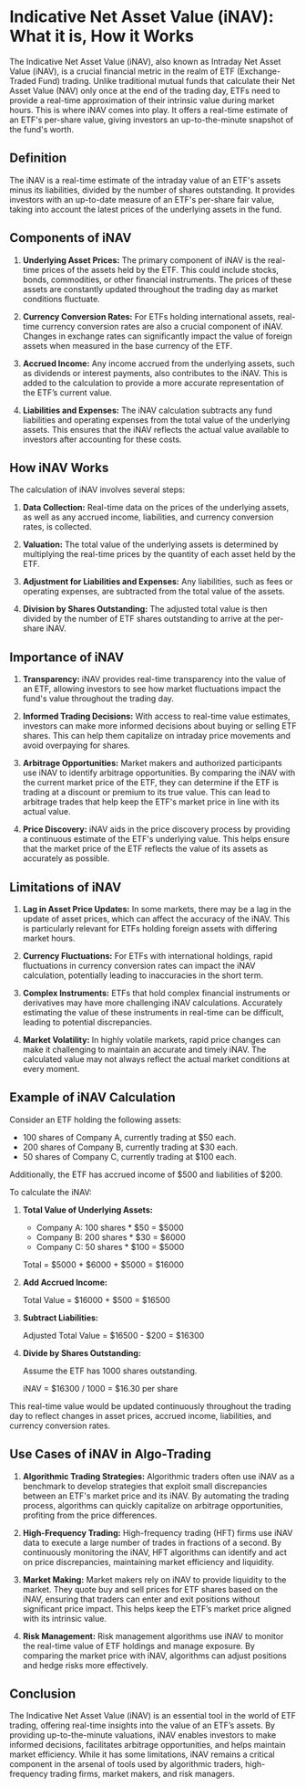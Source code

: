 # Indicative Net Asset Value (iNAV): What it is, How it Works

The Indicative Net Asset Value (iNAV), also known as Intraday Net Asset Value (iNAV), is a crucial financial metric in the realm of ETF (Exchange-Traded Fund) trading. Unlike traditional mutual funds that calculate their Net Asset Value (NAV) only once at the end of the trading day, ETFs need to provide a real-time approximation of their intrinsic value during market hours. This is where iNAV comes into play. It offers a real-time estimate of an ETF's per-share value, giving investors an up-to-the-minute snapshot of the fund's worth. 

## Definition

The iNAV is a real-time estimate of the intraday value of an ETF's assets minus its liabilities, divided by the number of shares outstanding. It provides investors with an up-to-date measure of an ETF's per-share fair value, taking into account the latest prices of the underlying assets in the fund.

## Components of iNAV

1. **Underlying Asset Prices:** The primary component of iNAV is the real-time prices of the assets held by the ETF. This could include stocks, bonds, commodities, or other financial instruments. The prices of these assets are constantly updated throughout the trading day as market conditions fluctuate.

2. **Currency Conversion Rates:** For ETFs holding international assets, real-time currency conversion rates are also a crucial component of iNAV. Changes in exchange rates can significantly impact the value of foreign assets when measured in the base currency of the ETF.

3. **Accrued Income:** Any income accrued from the underlying assets, such as dividends or interest payments, also contributes to the iNAV. This is added to the calculation to provide a more accurate representation of the ETF’s current value.

4. **Liabilities and Expenses:** The iNAV calculation subtracts any fund liabilities and operating expenses from the total value of the underlying assets. This ensures that the iNAV reflects the actual value available to investors after accounting for these costs.

## How iNAV Works

The calculation of iNAV involves several steps:

1. **Data Collection:** Real-time data on the prices of the underlying assets, as well as any accrued income, liabilities, and currency conversion rates, is collected.

2. **Valuation:** The total value of the underlying assets is determined by multiplying the real-time prices by the quantity of each asset held by the ETF.

3. **Adjustment for Liabilities and Expenses:** Any liabilities, such as fees or operating expenses, are subtracted from the total value of the assets.

4. **Division by Shares Outstanding:** The adjusted total value is then divided by the number of ETF shares outstanding to arrive at the per-share iNAV.

## Importance of iNAV

1. **Transparency:** iNAV provides real-time transparency into the value of an ETF, allowing investors to see how market fluctuations impact the fund's value throughout the trading day.

2. **Informed Trading Decisions:** With access to real-time value estimates, investors can make more informed decisions about buying or selling ETF shares. This can help them capitalize on intraday price movements and avoid overpaying for shares.

3. **Arbitrage Opportunities:** Market makers and authorized participants use iNAV to identify arbitrage opportunities. By comparing the iNAV with the current market price of the ETF, they can determine if the ETF is trading at a discount or premium to its true value. This can lead to arbitrage trades that help keep the ETF's market price in line with its actual value.

4. **Price Discovery:** iNAV aids in the price discovery process by providing a continuous estimate of the ETF's underlying value. This helps ensure that the market price of the ETF reflects the value of its assets as accurately as possible.

## Limitations of iNAV

1. **Lag in Asset Price Updates:** In some markets, there may be a lag in the update of asset prices, which can affect the accuracy of the iNAV. This is particularly relevant for ETFs holding foreign assets with differing market hours.

2. **Currency Fluctuations:** For ETFs with international holdings, rapid fluctuations in currency conversion rates can impact the iNAV calculation, potentially leading to inaccuracies in the short term.

3. **Complex Instruments:** ETFs that hold complex financial instruments or derivatives may have more challenging iNAV calculations. Accurately estimating the value of these instruments in real-time can be difficult, leading to potential discrepancies.

4. **Market Volatility:** In highly volatile markets, rapid price changes can make it challenging to maintain an accurate and timely iNAV. The calculated value may not always reflect the actual market conditions at every moment.

## Example of iNAV Calculation

Consider an ETF holding the following assets:

- 100 shares of Company A, currently trading at $50 each.
- 200 shares of Company B, currently trading at $30 each.
- 50 shares of Company C, currently trading at $100 each.

Additionally, the ETF has accrued income of $500 and liabilities of $200.

To calculate the iNAV:

1. **Total Value of Underlying Assets:**
   
   - Company A: 100 shares * $50 = $5000
   - Company B: 200 shares * $30 = $6000
   - Company C: 50 shares * $100 = $5000

   Total = $5000 + $6000 + $5000 = $16000

2. **Add Accrued Income:** 
   
   Total Value = $16000 + $500 = $16500

3. **Subtract Liabilities:**
   
   Adjusted Total Value = $16500 - $200 = $16300

4. **Divide by Shares Outstanding:**
   
   Assume the ETF has 1000 shares outstanding.

   iNAV = $16300 / 1000 = $16.30 per share

This real-time value would be updated continuously throughout the trading day to reflect changes in asset prices, accrued income, liabilities, and currency conversion rates.

## Use Cases of iNAV in Algo-Trading

1. **Algorithmic Trading Strategies:** Algorithmic traders often use iNAV as a benchmark to develop strategies that exploit small discrepancies between an ETF's market price and its iNAV. By automating the trading process, algorithms can quickly capitalize on arbitrage opportunities, profiting from the price differences.

2. **High-Frequency Trading:** High-frequency trading (HFT) firms use iNAV data to execute a large number of trades in fractions of a second. By continuously monitoring the iNAV, HFT algorithms can identify and act on price discrepancies, maintaining market efficiency and liquidity.

3. **Market Making:** Market makers rely on iNAV to provide liquidity to the market. They quote buy and sell prices for ETF shares based on the iNAV, ensuring that traders can enter and exit positions without significant price impact. This helps keep the ETF’s market price aligned with its intrinsic value.

4. **Risk Management:** Risk management algorithms use iNAV to monitor the real-time value of ETF holdings and manage exposure. By comparing the market price with iNAV, algorithms can adjust positions and hedge risks more effectively.

## Conclusion

The Indicative Net Asset Value (iNAV) is an essential tool in the world of ETF trading, offering real-time insights into the value of an ETF’s assets. By providing up-to-the-minute valuations, iNAV enables investors to make informed decisions, facilitates arbitrage opportunities, and helps maintain market efficiency. While it has some limitations, iNAV remains a critical component in the arsenal of tools used by algorithmic traders, high-frequency trading firms, market makers, and risk managers.